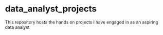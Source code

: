 # data_analyst_projects
This repository hosts the hands on projects I have engaged in as an aspiring data analyst
